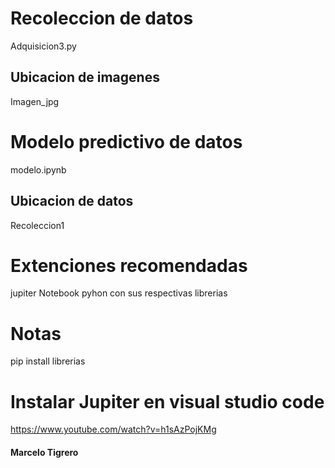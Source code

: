 # Recoleccion de datos 
Adquisicion3.py
## Ubicacion de imagenes
Imagen_jpg
# Modelo predictivo de datos 
modelo.ipynb
## Ubicacion de datos
Recoleccion1
# Extenciones recomendadas
jupiter Notebook
pyhon
con sus respectivas librerias
# Notas 
pip install librerias
# Instalar Jupiter en visual studio code
https://www.youtube.com/watch?v=h1sAzPojKMg

#### Marcelo Tigrero 
